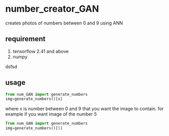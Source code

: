 # number_creator_GAN
creates photos of numbers between 0 and 9 using ANN

## requirement
1. tensorflow 2.41 and above
2. numpy 

dsfsd
## usage
```python
from num_GAN import generate_numbers
img=generate_numbers()[x]
```
where x is number between 0 and 9 that you want the image to contain. 
for example if you want image of the number 5 
```python
from num_GAN import generate_numbers
img=generate_numbers()[5]
```